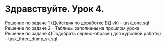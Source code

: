 # Здравствуйте. Урок 4.
Решение по задаче 1 (Действия по доработке БД vk) - task_one.sql<br>
Решение по задаче 2 - Таблицы заполнены на прошлом уроке<br>
Решение по задаче 4(Подобрать сервис-образец для курсовой работы) - task_three_dump_vk.sql<br>